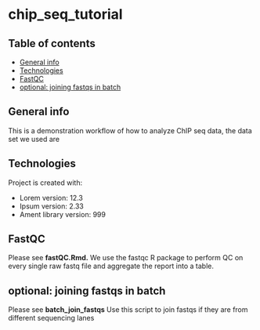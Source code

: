 # chip_seq_tutorial


## Table of contents
* [General info](#general-info)
* [Technologies](#technologies)
* [FastQC](#fastqc)
* [optional: joining fastqs in batch](#joinfastqs)

## General info
This is a demonstration workflow of how to analyze ChIP seq data, the data set we used are
	
## Technologies
Project is created with:
* Lorem version: 12.3
* Ipsum version: 2.33
* Ament library version: 999

## FastQC
Please see **fastQC.Rmd.**
We use the fastqc R package to perform QC on every single raw fastq file and aggregate the report into a table.

## optional: joining fastqs in batch
Please see **batch_join_fastqs**
Use this script to join fastqs if they are from different sequencing lanes
